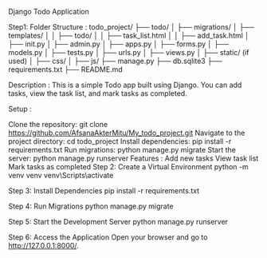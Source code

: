 Django Todo Application

Step1: Folder Structure : todo_project/ ├── todo/ │ ├── migrations/ │ ├── templates/ │ │ ├── todo/ │ │ ├── task_list.html │ │ ├── add_task.html │ ├── init.py │ ├── admin.py │ ├── apps.py │ ├── forms.py │ ├── models.py │ ├── tests.py │ ├── urls.py │ ├── views.py │ ├── static/ (if used) │ ├── css/ │ ├── js/ ├── manage.py ├── db.sqlite3 ├── requirements.txt ├── README.md

Description : This is a simple Todo app built using Django. You can add tasks, view the task list, and mark tasks as completed.

Setup :

Clone the repository: git clone https://github.com/AfsanaAkterMitu/My_todo_project.git 
Navigate to the project directory: cd todo_project
Install dependencies: pip install -r requirements.txt
Run migrations: python manage.py migrate
Start the server: python manage.py runserver
Features :
Add new tasks
View task list
Mark tasks as completed
Step 2: Create a Virtual Environment python -m venv venv venv\Scripts\activate

Step 3: Install Dependencies pip install -r requirements.txt

Step 4: Run Migrations python manage.py migrate

Step 5: Start the Development Server python manage.py runserver

Step 6: Access the Application Open your browser and go to http://127.0.0.1:8000/.
